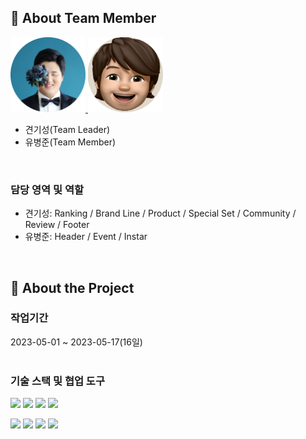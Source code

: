 

<!-- TechStack -->

## :space_invader: About Team Member


<a href="https://github.com/gyeongisung">
<img src="/assets/developer2.png" width="120px" height="120px">
</a>
<a href="https://github.com/abismo-github">
<img src="/assets/developer3.png" width="120px" height="120px">
</a>

- 견기성(Team Leader)
- 유병준(Team Member)

<br>

### 담당 영역 및 역할

- 견기성: Ranking / Brand Line / Product / Special Set / Community / Review / Footer
- 유병준: Header / Event / Instar

<br>
<!-- About the Project -->

## :star2: About the Project

### 작업기간

2023-05-01 ~ 2023-05-17(16일)
<br><br>

<!-- Getting Started -->

### 기술 스택 및 협업 도구

<img src="https://img.shields.io/badge/HTML5-E34F26?style=flat&logo=HTML5&logoColor=white" /> <img src="https://img.shields.io/badge/CSS3-1572B6?style=flat&logo=CSS3&logoColor=white" /> <img src="https://img.shields.io/badge/JavaScript-F7DF1E?style=flat&logo=JavaScript&logoColor=white" /> <img src="https://img.shields.io/badge/fontawesome-528DD7?style=flat&logo=fontawesome&logoColor=white" /> 


<img src="https://img.shields.io/badge/GitHub-181717?style=flat&logo=GitHub&logoColor=white" /> <img src="https://img.shields.io/badge/Sourcetree-0052CC?style=flat&logo=Sourcetree&logoColor=white" /> <img src="https://img.shields.io/badge/Slack-4A154B?style=flat&logo=Slack&logoColor=white" /> <img src="https://img.shields.io/badge/Notion-000000?style=flat&logo=Notion&logoColor=white" /> 
<br><br>

<!-- Features -->

